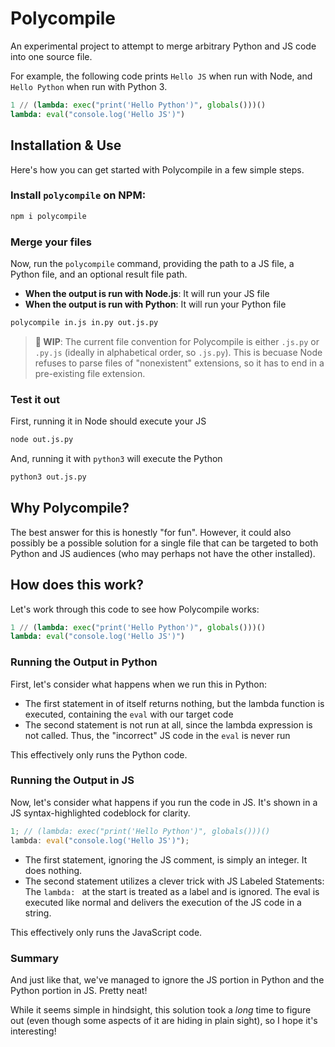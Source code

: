 # Polycompile

An experimental project to attempt to merge arbitrary Python and JS code into one source file.

For example, the following code prints `Hello JS` when run with Node, and `Hello Python` when run with Python 3.

```py
1 // (lambda: exec("print('Hello Python')", globals()))()
lambda: eval("console.log('Hello JS')")
```

## Installation & Use

Here's how you can get started with Polycompile in a few simple steps.

### Install `polycompile` on NPM:

```bash
npm i polycompile
```

### Merge your files

Now, run the `polycompile` command, providing the path to a JS file, a Python file, and an optional result file path.

- **When the output is run with Node.js**: It will run your JS file
- **When the output is run with Python**: It will run your Python file

```bash
polycompile in.js in.py out.js.py
```

> **🚧 WIP**: The current file convention for Polycompile is either `.js.py` or `.py.js` (ideally in alphabetical order, so `.js.py`). This is becuase Node refuses to parse files of "nonexistent" extensions, so it has to end in a pre-existing file extension.

### Test it out

First, running it in Node should execute your JS

```bash
node out.js.py
```

And, running it with `python3` will execute the Python

```bash
python3 out.js.py
```

## Why Polycompile?

The best answer for this is honestly "for fun". However, it could also possibly be a possible solution for a single file that can be targeted to both Python and JS audiences (who may perhaps not have the other installed).

## How does this work?

Let's work through this code to see how Polycompile works:

```py
1 // (lambda: exec("print('Hello Python')", globals()))()
lambda: eval("console.log('Hello JS')")
```

### Running the Output in Python

First, let's consider what happens when we run this in Python:

- The first statement in of itself returns nothing, but the lambda function is executed, containing the `eval` with our target code
- The second statement is not run at all, since the lambda expression is not called. Thus, the "incorrect" JS code in the `eval` is never run

This effectively only runs the Python code.

### Running the Output in JS

Now, let's consider what happens if you run the code in JS. It's shown in a JS syntax-highlighted codeblock for clarity.

```js
1; // (lambda: exec("print('Hello Python')", globals()))()
lambda: eval("console.log('Hello JS')");
```

- The first statement, ignoring the JS comment, is simply an integer. It does nothing.
- The second statement utilizes a clever trick with JS Labeled Statements: The `lambda: ` at the start is treated as a label and is ignored. The eval is executed like normal and delivers the execution of the JS code in a string.

This effectively only runs the JavaScript code.

### Summary

And just like that, we've managed to ignore the JS portion in Python and the Python portion in JS. Pretty neat!

While it seems simple in hindsight, this solution took a _long_ time to figure out (even though some aspects of it are hiding in plain sight), so I hope it's interesting!